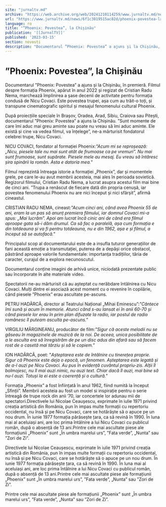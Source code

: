 ```yaml
---
site: "jurnaltv.md"
archive: "https://web.archive.org/web/20241210114259/www.jurnaltv.md/news/6f1c3819515ac82d/phoenix-povestea-la-chisinau.html"
url: "https://www.jurnaltv.md/news/6f1c3819515ac82d/phoenix-povestea-la-chisinau.html"
language: ro
title: "”Phoenix: Povestea”, la Chișinău"
publication: '[[JurnalTV]]'
published: '2023-03-15'
section: novosti
description: "Documentarul ”Phoenix: Povestea” a ajuns și la Chișinău, în premieră. Filmul despre formația Phoenix, apărut în anul 2022 și regizat de Cristian Radu Nema, marchează împlinirea a șase decenii de activitate pentru formația condusă de Nicu Covaci. Este povestea trupei, așa cum au trăit-o toți, și transpune cinematografic spiritul și mesajul fenomenului cultural Phoenix."
---
```


# ”Phoenix: Povestea”, la Chișinău

Documentarul ”Phoenix: Povestea” a ajuns și la Chișinău, în premieră. Filmul despre formația Phoenix, apărut în anul 2022 și regizat de Cristian Radu Nema, marchează împlinirea a șase decenii de activitate pentru formația condusă de Nicu Covaci. Este povestea trupei, așa cum au trăit-o toți, și transpune cinematografic spiritul și mesajul fenomenului cultural Phoenix.

După proiecțiile speciale în Brașov, Oradea, Arad, Sibiu, Craiova sau Pitești, documentarul ”Phoenix: Povestea” a ajuns la Chișinău. ”Sunt momente de care îmi aduc mai greu aminte sau poate nu vreau să îmi aduc aminte. Ele există și cine va vedea filmul, va înțelege”, ne-a mărturisit fondatorul celebrei trupe, Nicu Covaci.

NICU COVACI, fondator al formației Phoenix:*"Acum mi se reproșează: „Nicu, piesele tale nu mai sunt atât de frumoase ca pe vremuri”. Nu mai sunt frumoase, sunt supărate. Piesele mele au mesaj. Eu vreau să întăresc șira spinării la român. Asta e datoria mea."*

Filmul reprezintă întreaga istorie a formației „Phoenix”, dar și momentele grele, pe care le-au avut membrii acesteia, mai ales în perioada sovietică. Regizorul filmului, Cristian Radu Nema, a lucrat asupra acestui film mai bine de cinci ani. ”Trupa a renăscut de fiecare dată din propria cenușă, iar povestea fenomenului Phoenix nu are nici început și nici sfârșit”, afirmă cineastul.

CRISTIAN RADU NEMA, cineast:*"Acum cinci ani, când avea Phoenix 55 de ani, eram la un pas să anunț premiera filmului, iar domnul Covaci mi-a spus: „Mai lucrăm”. Apoi am lucrat încă cinic ani de când era filmul aproape gata să-i dăm drumul. Ca să fac o paralelă, așa cum formația e din totdeauna și va fi pentru totdeauna, nu e din 1962, așa e și filmul, a început să se autofacă."*

Principalul scop al documentarului este de a insufla tuturor generațiilor de fani această emoție a transmutației, puterea de a depăși orice obstacol, păstrând aproape valorile fundamentale: importanța tradițiilor, tăria de caracter, curajul de a explora necunoscutul.

Documentarul conține imagini de arhivă unice, niciodată prezentate public sau încorporate în alte materiale video.

Spectatorii ne-au mărturisit că au așteptat cu nerăbdare întâlnirea cu Nicu Covaci. Mulți dintre ei asociază acest moment cu o revenire în copilărie, când piesele ”Phoenix” erau ascultate pe-ascuns.

PETRU HADÂRCĂ, director al Teatrului Național „Mihai Eminescu”:*"Cântece îmi sună și acum în memorie. Atunci când s-au lansat ei în anii 60-70 și când piesele lor erau în prim plan difuzate la radio, iar postul de radio românesc îl puteam asculta pe-ascuns."*

VIRGILIU MĂRGINEANU, producător de film:*"Sigur că aceste melodii nu se găseau în magazinele de muzică de la noi. De aceea, unica posibilitate de a le asculta era să înregistrăm de pe un disc adus din afară sau să facem rost de o casetă mai târziu și să le copiem."*

ION HADÂRCĂ, poet: "*Așteptarea este de întâlnire cu tinerețea proprie. Sigur că Phoenix este deja o epocă, un fenomen. Așteptarea este legată și de a-l auzi pe Nicu Covaci. Au pus în evidență cuvântul propriu-zis. Alții îl bolmojesc, nu îl mai auzi nimic, nu auzi text. Chiar dacă îl auzi, mai bine să nu-l auzi. Totuși la ei este o coerență și o cultură."*

Formația „Phoenix” a fost înființată în anul 1962, fiind numită la început „Sfinții”. Membrii acesteia au fost un model si inspirație pentru o serie întreagă de trupe rock din anii ’70, iar concertele lor adunau mii de spectatori.Directivele lui Nicolae Ceaușescu, exprimate în iulie 1971 privind creația artistică din România, pun în impas multe formații cu repertoriu occidental, nu însă și pe Nicu Covaci, care se hotărăște să o apuce pe un nou drum. În iunie 1977 formația părăsește țara, ca să revină în 1990. În luna mai al aceluiași ani, are loc prima întâlnire a lui Nicu Covaci cu publicul român, după o absență de 13 ani.Printre cele mai ascultate piese ale formațiunii „Phoenix” sunt „În umbra marelui urs”, ”Fata verde”, „Nunta” sau ”Zori de Zi”.

Directivele lui Nicolae Ceaușescu, exprimate în iulie 1971 privind creația artistică din România, pun în impas multe formații cu repertoriu occidental, nu însă și pe Nicu Covaci, care se hotărăște să o apuce pe un nou drum. În iunie 1977 formația părăsește țara, ca să revină în 1990. În luna mai al aceluiași ani, are loc prima întâlnire a lui Nicu Covaci cu publicul român, după o absență de 13 ani.Printre cele mai ascultate piese ale formațiunii „Phoenix” sunt „În umbra marelui urs”, ”Fata verde”, „Nunta” sau ”Zori de Zi”.

Printre cele mai ascultate piese ale formațiunii „Phoenix” sunt „În umbra marelui urs”, ”Fata verde”, „Nunta” sau ”Zori de Zi”.